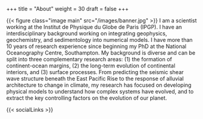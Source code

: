 +++
title = "About"
weight = 30
draft = false
+++

{{< figure class="image main" src="/images/banner.jpg" >}}
I am a scientist working at the Institut de Physique du Globe de Paris (IPGP). I have an interdisciplinary background working on integrating geophysics, geochemistry, and sedimentology into numerical models. I have more than 10 years of research experience since beginning my PhD at the National Oceanography Centre, Southampton. My background is diverse and can be split into three complementary research areas: (1) the formation of continent-ocean margins, (2) the long-term evolution of continental interiors, and (3) surface processes. From predicting the seismic shear wave structure beneath the East Pacific Rise to the response of alluvial architecture to change in climate, my research has focused on developing physical models to understand how complex systems have evolved, and to extract the key controlling factors on the evolution of our planet.

{{< socialLinks >}}